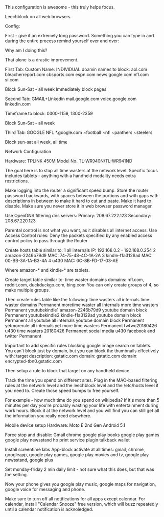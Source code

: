 This configuration is awesome - this truly helps focus.

Leechblock on all web browsers.

Config:

First - give it an extremely long password. Something you can type in and
during the entire process remind yourself over and over:

Why am I doing this?

That alone is a drastic improvement.


First Tab: 
Custom Name: INDIVIDUAL
doamin names to block:
aol.com
bleacherreport.com
cbsports.com
espn.com
news.google.com
nfl.com
si.com

Block Sun-Sat - all week
Immediately block pages

Second Tab:
GMAIL+Linkedin
mail.google.com
voice.google.com
linkedin.com

Timeframe to block:
0000-1159, 1300-2359

Block Sun-Sat - all week

Third Tab:
GOOGLE NFL
*.google.com
~football
~nfl
~panthers
~steelers

Block sun-sat all week, all time

Network Configuration

Hardware: TPLINK 450M Model No. TL-WR940N/TL-WR941ND 

The goal here is to stop all time wasters at the network level.
Specific focus includes tablets - anything with a handheld modality needs extra restrictions.

Make logging into the router a significant speed bump.
Store the router password backwards, with spaces between the portions and with
gaps with descriptions in between to make it hard to cut and paste. Make it
hard to disable. Make sure you never store it in web browser password manager.

Use OpenDNS filtering dns servers:
Primary: 208.67.222.123
Secondary: 208.67.220.123

Parental control is not what you want, as it disables all internet access.
Use Access Control rules:
Deny the packets specified by any enabled access control policy to pass through the Router

Create hosts table similar to:
1	all internals		IP: 192.168.0.2 - 192.168.0.254 
2	amazon-2246b79d9	MAC: 74-75-48-4C-1A-2A 
3	kindle-f1a3129ad	MAC: 00-BB-3A-1A-B3-4A 
4	u430			MAC: 0C-8B-FD-17-03-AE 

Where amazon-* and kindle-* are tablets.

Create target table similar to:
time waster domains
	domains:	nfl.com, reddit.com, duckduckgo.com, bing.com
	You can only create groups of 4, so make multiple groups.

Then create rules table like the following:
time wasters	all internals	  time waster domains	Permanent
moretime waster	all internals	  more time wasters	Permanent
youtubekindle1	amazon-2246b79d9  youtube domain block	Permanent
youtubekindle2	kindle-f1a3129ad  youtube domain block	Permanent
all youtube 	all internals     youtube domain block	Permanent
yetmorerule	all internals	  yet more time wasters	Permanent
twtwo20180426	u430	          time wasters 20180426	Permanent
social media 	u430	          facebook and twitter	Permanent

Important to add specific rules blocking google image search on tablets. You
can't block just by domain, but you can block the thumbnails effectively with:
	target description: gstatic.com	
		domain: gstatic.com
		domain: encrypted-tbn0.gstatic.com

Then setup a rule to block that target on any handheld device.

Track the time you spend on different sites. Plug in the MAC-based filtering
rules at the network level and the leechblock level and the /etc/hosts level if
you need to. Create those speed bumps to free yourself.

For example - how much time do you spend on wikipedia? If it's more than
5 minutes per day you're probably wasting your life with entertainment
during work hours. Block it at the network level and you will find you
can still get all the information you really need elsewhere.


Mobile device setup
Hardware: Moto E 2nd Gen Android 5.1

Force stop and disable:
Gmail
chrome
google play books
google play games
google play newsstand
hp print service plugin
talkback
wallet

Install screentime labs
App-block activate at all times:
gmail, chrome, googleapp, google play games, google play movies and tv, google play newsstand, google plus

Set monday-friday 2 min daily limit - not sure what this does, but that was the setting.

Now your phone gives you google play music, google maps for navigation, google voice for messaging and phone. 

Make sure to turn off all notifications for all apps except calendar.
For calendar, install "Calendar Snooze" free version, which will buzz
repeatedly until a calendar notification is acknoledged.
